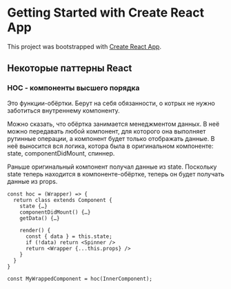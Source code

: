 # Getting Started with Create React App

This project was bootstrapped with [Create React App](https://github.com/facebook/create-react-app).


## Некоторые паттерны React

### HOC - компоненты высшего порядка
Это функции-обёртки. Берут на себя обязанности, о котрых не нужно заботиться внутреннему компоненту. 

Можно сказать, что обёртка занимается менеджментом данных. В неё можно передавать любой компонент, для которого она выполняет рутинные операции, а компонент будет только отображать данные. В неё выносится вся логика, котора была в оригинальном компоненте: state, componentDidMount, спиннер.

Раньше оригинальный компонент получал данные из state. Поскольку state теперь находится в компоненте-обёртке, теперь он будет получать данные из props.

```JS 
const hoc = (Wrapper) => {
  return class extends Component {
    state {…}
    componentDidMount() {…}
    getData() {…}

    render() {
      const { data } = this.state;
      if (!data) return <Spinner />
      return <Wrapper {...this.props} />
    }
  }
}

const MyWrappedComponent = hoc(InnerComponent);
```
